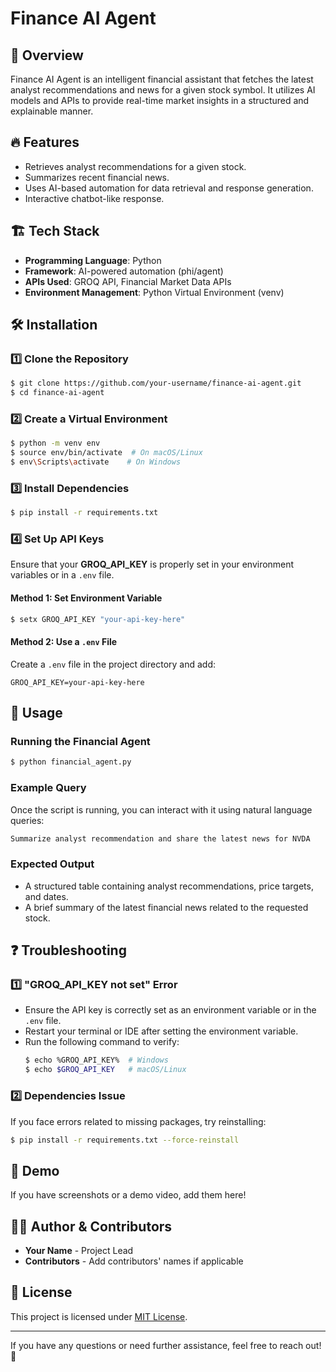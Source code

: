 # Finance AI Agent

## 📌 Overview
Finance AI Agent is an intelligent financial assistant that fetches the latest analyst recommendations and news for a given stock symbol. It utilizes AI models and APIs to provide real-time market insights in a structured and explainable manner.

## 🔥 Features
- Retrieves analyst recommendations for a given stock.
- Summarizes recent financial news.
- Uses AI-based automation for data retrieval and response generation.
- Interactive chatbot-like response.

## 🏗️ Tech Stack
- **Programming Language**: Python
- **Framework**: AI-powered automation (phi/agent)
- **APIs Used**: GROQ API, Financial Market Data APIs
- **Environment Management**: Python Virtual Environment (venv)

## 🛠️ Installation
### 1️⃣ Clone the Repository
```sh
$ git clone https://github.com/your-username/finance-ai-agent.git
$ cd finance-ai-agent
```
### 2️⃣ Create a Virtual Environment
```sh
$ python -m venv env
$ source env/bin/activate  # On macOS/Linux
$ env\Scripts\activate    # On Windows
```
### 3️⃣ Install Dependencies
```sh
$ pip install -r requirements.txt
```
### 4️⃣ Set Up API Keys
Ensure that your **GROQ_API_KEY** is properly set in your environment variables or in a `.env` file.
#### Method 1: Set Environment Variable
```sh
$ setx GROQ_API_KEY "your-api-key-here"
```
#### Method 2: Use a `.env` File
Create a `.env` file in the project directory and add:
```env
GROQ_API_KEY=your-api-key-here
```

## 🚀 Usage
### Running the Financial Agent
```sh
$ python financial_agent.py
```
### Example Query
Once the script is running, you can interact with it using natural language queries:
```sh
Summarize analyst recommendation and share the latest news for NVDA
```
### Expected Output
- A structured table containing analyst recommendations, price targets, and dates.
- A brief summary of the latest financial news related to the requested stock.

## ❓ Troubleshooting
### 1️⃣ "GROQ_API_KEY not set" Error
- Ensure the API key is correctly set as an environment variable or in the `.env` file.
- Restart your terminal or IDE after setting the environment variable.
- Run the following command to verify:
  ```sh
  $ echo %GROQ_API_KEY%  # Windows
  $ echo $GROQ_API_KEY   # macOS/Linux
  ```
### 2️⃣ Dependencies Issue
If you face errors related to missing packages, try reinstalling:
```sh
$ pip install -r requirements.txt --force-reinstall
```

## 🎨 Demo
If you have screenshots or a demo video, add them here!

## 👨‍💻 Author & Contributors
- **Your Name** - Project Lead
- **Contributors** - Add contributors' names if applicable

## 📜 License
This project is licensed under [MIT License](LICENSE).

---

If you have any questions or need further assistance, feel free to reach out! 🚀

